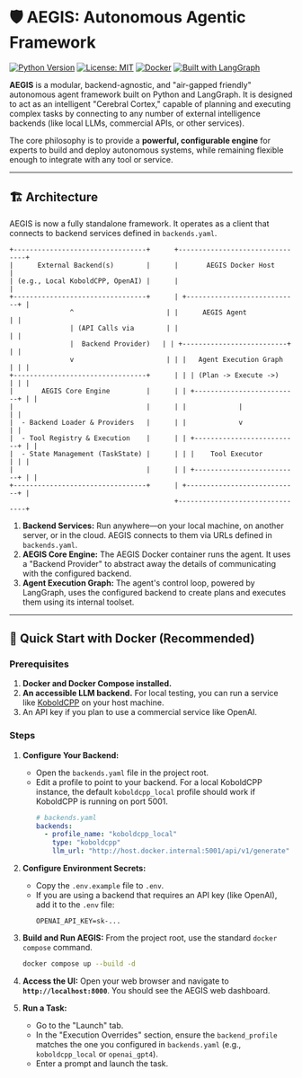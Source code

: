 # 🛡️ AEGIS: Autonomous Agentic Framework

[![Python Version](https://img.shields.io/badge/python-3.11+-blue.svg)](https://www.python.org/)
[![License: MIT](https://img.shields.io/badge/License-MIT-yellow.svg)](https://opensource.org/licenses/MIT)
[![Docker](https://img.shields.io/badge/containerized-Docker-blue)](https://www.docker.com/)
[![Built with LangGraph](https://img.shields.io/badge/built%20with-LangGraph-orange)](https://github.com/langchain-ai/langgraph)

**AEGIS** is a modular, backend-agnostic, and "air-gapped friendly" autonomous agent framework built on Python and LangGraph. It is designed to act as an intelligent "Cerebral Cortex," capable of planning and executing complex tasks by connecting to any number of external intelligence backends (like local LLMs, commercial APIs, or other services).

The core philosophy is to provide a **powerful, configurable engine** for experts to build and deploy autonomous systems, while remaining flexible enough to integrate with any tool or service.

---

## 🏗️ Architecture

AEGIS is now a fully standalone framework. It operates as a client that connects to backend services defined in `backends.yaml`.

```
+---------------------------------+      +--------------------------------+
|      External Backend(s)        |      |       AEGIS Docker Host        |
| (e.g., Local KoboldCPP, OpenAI) |      |                                |
+---------------------------------+      | +----------------------------+ |
               ^                       | |      AEGIS Agent           | |
               | (API Calls via        | |                            | |
               |  Backend Provider)   | | +--------------------------+ | |
               v                       | | |   Agent Execution Graph  | | |
+---------------------------------+      | | | (Plan -> Execute ->)     | | |
|       AEGIS Core Engine         |      | | +--------------------------+ | |
|                                 |      | |             |              | |
|  - Backend Loader & Providers   |      | |             v              | |
|  - Tool Registry & Execution    |      | | +--------------------------+ | |
|  - State Management (TaskState) |      | | |    Tool Executor       | | |
|                                 |      | | +--------------------------+ | |
+---------------------------------+      | +----------------------------+ |
                                         +--------------------------------+
```

1.  **Backend Services:** Run anywhere—on your local machine, on another server, or in the cloud. AEGIS connects to them via URLs defined in `backends.yaml`.
2.  **AEGIS Core Engine:** The AEGIS Docker container runs the agent. It uses a "Backend Provider" to abstract away the details of communicating with the configured backend.
3.  **Agent Execution Graph:** The agent's control loop, powered by LangGraph, uses the configured backend to create plans and executes them using its internal toolset.

---

## 🚀 Quick Start with Docker (Recommended)

### Prerequisites

1.  **Docker and Docker Compose installed.**
2.  **An accessible LLM backend.** For local testing, you can run a service like [KoboldCPP](https://github.com/LostRuins/koboldcpp) on your host machine.
3.  An API key if you plan to use a commercial service like OpenAI.

### Steps

1.  **Configure Your Backend:**
    *   Open the `backends.yaml` file in the project root.
    *   Edit a profile to point to your backend. For a local KoboldCPP instance, the default `koboldcpp_local` profile should work if KoboldCPP is running on port 5001.
        ```yaml
        # backends.yaml
        backends:
          - profile_name: "koboldcpp_local"
            type: "koboldcpp"
            llm_url: "http://host.docker.internal:5001/api/v1/generate"
        ```

2.  **Configure Environment Secrets:**
    *   Copy the `.env.example` file to `.env`.
    *   If you are using a backend that requires an API key (like OpenAI), add it to the `.env` file:
        ```
        OPENAI_API_KEY=sk-...
        ```

3.  **Build and Run AEGIS:**
    From the project root, use the standard `docker compose` command.
    ```bash
    docker compose up --build -d
    ```

4.  **Access the UI:**
    Open your web browser and navigate to **`http://localhost:8000`**. You should see the AEGIS web dashboard.

5.  **Run a Task:**
    *   Go to the "Launch" tab.
    *   In the "Execution Overrides" section, ensure the `backend_profile` matches the one you configured in `backends.yaml` (e.g., `koboldcpp_local` or `openai_gpt4`).
    *   Enter a prompt and launch the task.